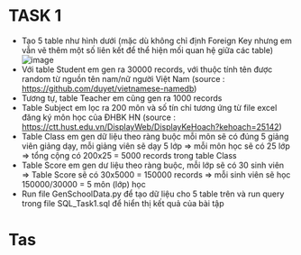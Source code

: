 # TASK 1
- Tạo 5 table như hình dưới (mặc dù không chỉ định Foreign Key nhưng em vẫn vẽ thêm một số liên kết để thể hiện mối quan hệ giữa các table)
![image](https://user-images.githubusercontent.com/106506105/174639321-d870ebd1-af95-49c3-b29b-a2bf02dd3347.png)
- Với table Student em gen ra 30000 records, với thuộc tính tên được random từ nguồn tên nam/nữ người Việt Nam (source : https://github.com/duyet/vietnamese-namedb)
- Tương tự, table Teacher em cũng gen ra 1000 records
- Table Subject em lọc ra 200 môn và số tín chỉ tương ứng từ file excel đăng ký môn học của ĐHBK HN (source : https://ctt.hust.edu.vn/DisplayWeb/DisplayKeHoach?kehoach=25142)
- Table Class em gen dữ liệu theo ràng buộc mỗi môn sẽ có đúng 5 giảng viên giảng dạy, mỗi giảng viên sẽ dạy 5 lớp => mỗi môn học sẽ có 25 lớp => tổng cộng có 200x25 = 5000 records trong table Class
- Table Score em gen dư liệu theo ràng buộc, mỗi lớp sẽ có 30 sinh viên => Table Score sẽ có 30x5000 = 150000 records => mỗi sinh viên sẽ học 150000/30000 = 5 môn (lớp) học
- Run file GenSchoolData.py để tạo dữ liệu cho 5 table trên và run query trong file SQL_Task1.sql để hiển thị kết quả của bài tập

# Tas

